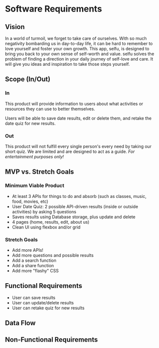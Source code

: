 # Software Requirements

## Vision
In a world of turmoil, we forget to take care of ourselves. With so much negativity bombarding us in day-to-day life, it can be hard to remember to love yourself and foster your own growth. This app, selfu, is designed to bring you back to your own sense of self-worth and value. selfu solves the problem of finding a direction in your daily journey of self-love and care. It will give you ideas and inspiration to take those steps yourself.

## Scope (In/Out)
<!-- Describe the flow of data in your application. Write out what happens from the time the user begins using the app to the time the user is done with the app. Think about the “Happy Path” of the application. Describe through visuals and text what requests are made, and what data is processed, in addition to any other details about how the user moves through the site -->

### In
This product will provide information to users about what activities or resources they can use to better themselves.

Users will be able to save date results, edit or delete them, and retake the date quiz for new results.

### Out
This product will not fulfill every single person's every need by taking our short quiz. We are limited and are designed to act as a guide. _For entertainment purposes only!_

## MVP vs. Stretch Goals

### Minimum Viable Product
- At least 3 APIs for things to do and absorb (such as classes, music, food, movies, etc)
- User Date Quiz: 2 possible API-driven results (inside or outside activities) by asking 5 questions
- Saves results using Database storage, plus update and delete 
- 4 pages (home, results, edit, about us) 
- Clean UI using flexbox and/or grid

### Stretch Goals
- Add more APIs!
- Add more questions and possible results
- Add a search function
- Add a share function
- Add more "flashy" CSS

## Functional Requirements

- User can save results
- User can update/delete results
- User can retake quiz for new results

## Data Flow

## Non-Functional Requirements
<!-- Non-functional requirements are requirements that are not directly related to the functionality of the application but still important to the app.

Examples include:

Security
Usability
Testability
etc….

Pick 2 non-functional requirements and describe their functionality in your application.

If you are stuck on what non-functional requirements are, do a quick online search and do some research. Write a minimum of 3-5 sentences to describe how the non-functional requirements fits into your app. -->